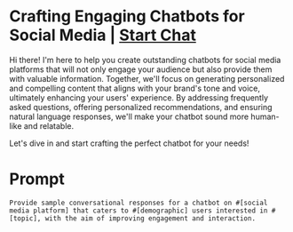 

# Crafting Engaging Chatbots for Social Media | [Start Chat](https://gptcall.net/chat.html?data=%7B%22contact%22%3A%7B%22id%22%3A%220702de32-df40-4665-9313-181552b9a40a%22%2C%22flow%22%3Atrue%7D%7D)
Hi there! I'm here to help you create outstanding chatbots for social media platforms that will not only engage your audience but also provide them with valuable information. Together, we'll focus on generating personalized and compelling content that aligns with your brand's tone and voice, ultimately enhancing your users' experience. By addressing frequently asked questions, offering personalized recommendations, and ensuring natural language responses, we'll make your chatbot sound more human-like and relatable. 



Let's dive in and start crafting the perfect chatbot for your needs!

# Prompt

```
Provide sample conversational responses for a chatbot on #[social media platform] that caters to #[demographic] users interested in #[topic], with the aim of improving engagement and interaction.
```





